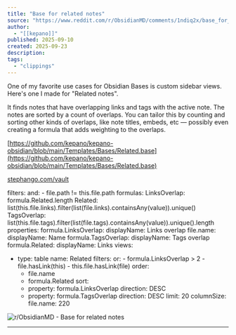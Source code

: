 ```yaml
---
title: "Base for related notes"
source: "https://www.reddit.com/r/ObsidianMD/comments/1ndiq2x/base_for_related_notes/"
author:
  - "[[kepano]]"
published: 2025-09-10
created: 2025-09-23
description:
tags:
  - "clippings"
---
```

One of my favorite use cases for Obsidian Bases is custom sidebar views. Here's one I made for "Related notes".

It finds notes that have overlapping links and tags with the active note. The notes are sorted by a count of overlaps. You can tailor this by counting and sorting other kinds of overlaps, like note titles, embeds, etc — possibly even creating a formula that adds weighting to the overlaps.

[https://github.com/kepano/kepano-obsidian/blob/main/Templates/Bases/Related.base](https://github.com/kepano/kepano-obsidian/blob/main/Templates/Bases/Related.base)

[stephango.com/vault](https://stephango.com/vault "https://stephango.com/vault")

filters:
  and:
    - file.path != this.file.path
formulas:
  LinksOverlap: formula.Related.length
  Related: list(this.file.links).filter(list(file.links).containsAny(value)).unique()
  TagsOverlap: list(this.file.tags).filter(list(file.tags).containsAny(value)).unique().length
properties:
  formula.LinksOverlap:
    displayName: Links overlap
  file.name:
    displayName: Name
  formula.TagsOverlap:
    displayName: Tags overlap
  formula.Related:
    displayName: Links
views:
  - type: table
    name: Related
    filters:
      or:
        - formula.LinksOverlap > 2
        - file.hasLink(this)
        - this.file.hasLink(file)
    order:
      - file.name
      - formula.Related
    sort:
      - property: formula.LinksOverlap
        direction: DESC
      - property: formula.TagsOverlap
        direction: DESC
    limit: 20
    columnSize:
      file.name: 220

![r/ObsidianMD - Base for related notes](https://preview.redd.it/base-for-related-notes-v0-zcl4ibth4dof1.png?width=640&crop=smart&auto=webp&s=ed886b59ed7b29b0889a962e3094362d0b18f330)

---

